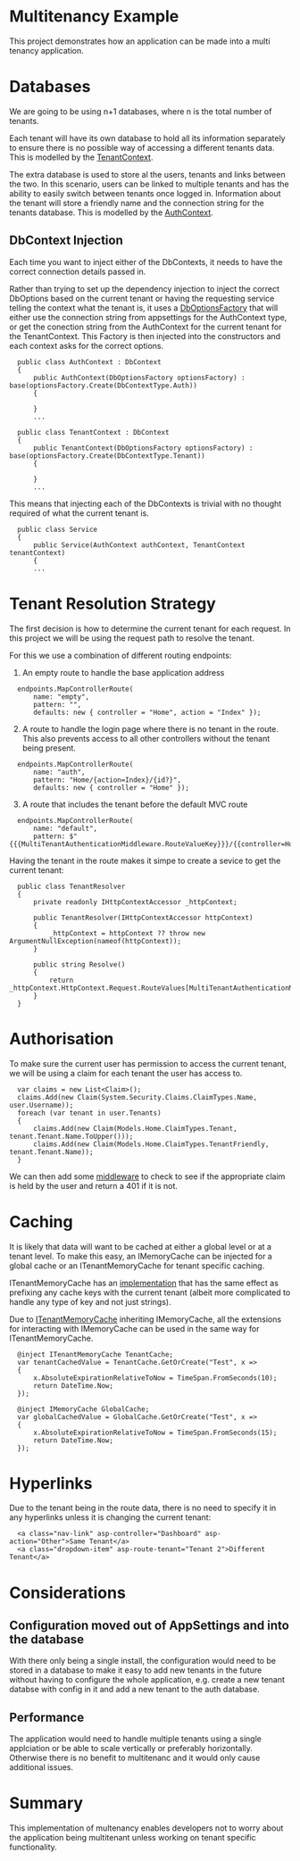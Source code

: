 # Multitenancy Example
This project demonstrates how an application can be made into a multi tenancy application.

# Databases
We are going to be using n+1 databases, where n is the total number of tenants.

Each tenant will have its own database to hold all its information separately to ensure there is no possible way of accessing a different tenants data. This is modelled by the [TenantContext](https://github.com/Unluky13/MultiTenancy/blob/master/MultiTenancy.Web/Data/Tenant/TenantContext.cs).

The extra database is used to store al the users, tenants and links between the two. In this scenario, users can be linked to multiple tenants and has the ability to easily switch between tenants once logged in. Information about the tenant will store a friendly name and the connection string for the tenants database. This is modelled by the [AuthContext](https://github.com/Unluky13/MultiTenancy/blob/master/MultiTenancy.Web/Data/Auth/AuthContext.cs).

## DbContext Injection
Each time you want to inject either of the DbContexts, it needs to have the correct connection details passed in. 

Rather than trying to set up the dependency injection to inject the correct DbOptions based on the current tenant or having the requesting service telling the context what the tenant is, it uses a [DbOptionsFactory](https://github.com/Unluky13/MultiTenancy/blob/master/MultiTenancy.Web/Data/DbOptionsFactory.cs) that will either use the connection string from appsettings for the AuthContext type, or get the conection string from the AuthContext for the current tenant for the TenantContext. This Factory is then injected into the constructors and each context asks for the correct options.

```
  public class AuthContext : DbContext
  {
      public AuthContext(DbOptionsFactory optionsFactory) : base(optionsFactory.Create(DbContextType.Auth))
      {

      }
      ...
      
  public class TenantContext : DbContext
  {
      public TenantContext(DbOptionsFactory optionsFactory) : base(optionsFactory.Create(DbContextType.Tenant))
      {

      }
      ...
```

This means that injecting each of the DbContexts is trivial with no thought required of what the current tenant is.

```
  public class Service
  {
      public Service(AuthContext authContext, TenantContext tenantContext)
      {
      ...
```

# Tenant Resolution Strategy
The first decision is how to determine the current tenant for each request. In this project we will be using the request path to resolve the tenant.

For this we use a combination of different routing endpoints:

1. An empty route to handle the base application address
```
  endpoints.MapControllerRoute(
      name: "empty",
      pattern: "",
      defaults: new { controller = "Home", action = "Index" });
```
2. A route to handle the login page where there is no tenant in the route. This also prevents access to all other controllers without the tenant being present.
```
  endpoints.MapControllerRoute(
      name: "auth",
      pattern: "Home/{action=Index}/{id?}",
      defaults: new { controller = "Home" });
```
3. A route that includes the tenant before the default MVC route
```
  endpoints.MapControllerRoute(
      name: "default",
      pattern: $"{{{MultiTenantAuthenticationMiddleware.RouteValueKey}}}/{{controller=Home}}/{{action=Index}}/{{id?}}");
```

Having the tenant in the route makes it simpe to create a sevice to get the current tenant:

```
  public class TenantResolver 
  {
      private readonly IHttpContextAccessor _httpContext;

      public TenantResolver(IHttpContextAccessor httpContext)
      {
          _httpContext = httpContext ?? throw new ArgumentNullException(nameof(httpContext));
      }

      public string Resolve()
      {
          return _httpContext.HttpContext.Request.RouteValues[MultiTenantAuthenticationMiddleware.RouteValueKey].ToString();
      }
  }
```

# Authorisation
To make sure the current user has permission to access the current tenant, we will be using a claim for each tenant the user has access to. 

```
  var claims = new List<Claim>();
  claims.Add(new Claim(System.Security.Claims.ClaimTypes.Name, user.Username));
  foreach (var tenant in user.Tenants)
  {
      claims.Add(new Claim(Models.Home.ClaimTypes.Tenant, tenant.Tenant.Name.ToUpper()));
      claims.Add(new Claim(Models.Home.ClaimTypes.TenantFriendly, tenant.Tenant.Name));
  }
```

We can then add some [middleware](https://github.com/Unluky13/MultiTenancy/blob/master/MultiTenancy.Web/Services/Middleware/MultiTenantAuthenticationMiddleware.cs) to check to see if the appropriate claim is held by the user and return a 401 if it is not.

# Caching

It is likely that data will want to be cached at either a global level or at a tenant level. To make this easy, an IMemoryCache can be injected for a global cache or an ITenantMemoryCache for tenant specific caching.

ITenantMemoryCache has an [implementation](https://github.com/Unluky13/MultiTenancy/blob/master/MultiTenancy.Web/Services/TenantCache.cs) that has the same effect as prefixing any cache keys with the current tenant (albeit more complicated to handle any type of key and not just strings).

Due to [ITenantMemoryCache](https://github.com/Unluky13/MultiTenancy/blob/master/MultiTenancy.Web/Services/ITenantMemoryCache.cs) inheriting IMemoryCache, all the extensions for interacting with IMemoryCache can be used in the same way for ITenantMemoryCache.

```
  @inject ITenantMemoryCache TenantCache;
  var tenantCachedValue = TenantCache.GetOrCreate("Test", x =>
  {
      x.AbsoluteExpirationRelativeToNow = TimeSpan.FromSeconds(10);
      return DateTime.Now;
  });
  
  @inject IMemoryCache GlobalCache;
  var globalCachedValue = GlobalCache.GetOrCreate("Test", x =>
  {
      x.AbsoluteExpirationRelativeToNow = TimeSpan.FromSeconds(15);
      return DateTime.Now;
  });
```
# Hyperlinks

Due to the tenant being in the route data, there is no need to specify it in any hyperlinks unless it is changing the current tenant:

```
  <a class="nav-link" asp-controller="Dashboard" asp-action="Other">Same Tenant</a>
  <a class="dropdown-item" asp-route-tenant="Tenant 2">Different Tenant</a>
```

# Considerations

## Configuration moved out of AppSettings and into the database
With there only being a single install, the configuration would need to be stored in a database to make it easy to add new tenants in the future without having to configure the whole application, e.g. create a new tenant databse with config in it and add a new tenant to the auth database.

## Performance
The application would need to handle multiple tenants using a single applciation or be able to scale vertically or preferably horizontally. Otherwise there is no benefit to multitenanc and it would only cause additional issues.

# Summary
This implementation of multenancy enables developers not to worry about the application being multitenant unless working on tenant specific functionality.
